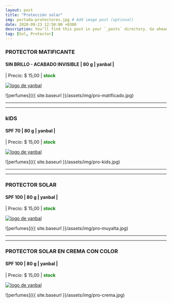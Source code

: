 ```yaml
---
layout: post
title: "Protección solar"
img: portada-protectores.jpg # Add image post (optional)
date: 2020-09-23 12:50:00 +0300
description: You’ll find this post in your `_posts` directory. Go ahead and edit it and re-build the site to see your changes. # Add post description (optional)
tag: [Sol, Protector]
---
```

### PROTECTOR MATIFICANTE
####  SIN BRILLO - ACABADO INVISIBLE | 80 g  | yanbal  |
| Precio: $ 15,00  | <b style='color:green'> stock </b>

[logo]: https://raw.githubusercontent.com/Betty-C/bef/gh-pages/assets/img/linkw.jpg
[whats]: https://api.whatsapp.com/send?phone=593995957267&text=%C2%A1Hola!%20Me%20interesa%20este%20producto%20-%3E%20Protector%20solar%20MATIFICANTE%20SPF%20100%20-%20yanbal "clic para abrir chat de whatsapp"
 [![logo de yanbal][logo]][whats]

![perfumes]({{ site.baseurl }}/assets/img/pro-matificado.jpg)
* * *
* * *
### kIDS
#### SPF 70 | 80 g  | yanbal  |
| Precio: $  15,00 | <b style='color:green'> stock </b>


[logo]: https://raw.githubusercontent.com/Betty-C/bef/gh-pages/assets/img/linkw.jpg
[whats]: https://api.whatsapp.com/send?phone=593995957267&text=%C2%A1Hola!%20Me%20interesa%20este%20producto%20-%3E%20Protector%20solar%20KIDS%20SPF%2070%20-%20yanbal "clic para abrir chat de whatsapp"
 [![logo de yanbal][logo]][whats]

![perfumes]({{ site.baseurl }}/assets/img/pro-kids.jpg)
* * *
* * *
### PROTECTOR SOLAR
#### SPF 100 | 80 g  | yanbal  |
| Precio: $  15,00  | <b style='color:green'> stock </b>


[logo]: https://raw.githubusercontent.com/Betty-C/bef/gh-pages/assets/img/linkw.jpg
[whats]: https://api.whatsapp.com/send?phone=593995957267&text=%C2%A1Hola!%20Me%20interesa%20este%20producto%20-%3E%20Protector%20solar%20%20SPF%20100%20-%20yanbal  "clic para abrir chat de whatsapp"
 [![logo de yanbal][logo]][whats]

![perfumes]({{ site.baseurl }}/assets/img/pro-muyalta.jpg)
* * *
* * *
### PROTECTOR SOLAR EN CREMA CON COLOR
#### SPF 100 | 80 g  | yanbal  |
| Precio: $  15,00  | <b style='color:green'> stock </b>

[logo]: https://raw.githubusercontent.com/Betty-C/bef/gh-pages/assets/img/linkw.jpg
[whats]: https://api.whatsapp.com/send?phone=593995957267&text=%C2%A1Hola!%20Me%20interesa%20este%20producto%20-%3E%20Protector%20solar%20en%20CREMA%20con%20color%20SPF%20100%20-%20yanbal "clic para abrir chat de whatsapp"
 [![logo de yanbal][logo]][whats]

![perfumes]({{ site.baseurl }}/assets/img/pro-crema.jpg)

